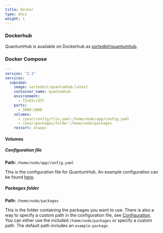 ```yaml
---
title: Docker
type: docs
weight: 1
---
```


### Dockerhub

QuantumHub is available on Dockerhub as [sortedbit/quantumhub](https://hub.docker.com/repository/docker/sortedbit/quantumhub/general).

### Docker Compose

```yaml
---
version: "2.1"
services:
  sabnzbd:
    image: sortedbit/quantumhub:latest
    container_name: quantumhub
    environment:
      - TZ=Etc/UTC
    ports:
      - 3000:3000
    volumes:
      - /your/config/file.yaml:/home/node/app/config.yaml
      - /your/packages/folder:/home/node/packages
    restart: always
```

#### Volumes

##### Configuration file
**Path:** `/home/node/app/config.yaml`  

This is the configuration file for QuantumHub. An example configuration can be found [here](https://github.com/sorted-bits/quantumhub/blob/main/config.yaml.example).

##### Packages folder
**Path:** `/home/node/packages`  

This is the folder containing the packages you want to use. There is also a way to specify a custom path in the configuration file, see [Configuration](/docs/installation/configuration/). You can either use the included `/home/node/packages` or specify a custom path. The default path includes an `example-package`.
